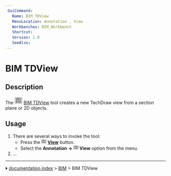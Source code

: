 ```yaml
---
 GuiCommand:
   Name: BIM TDView
   MenuLocation: Annotation , View
   Workbenches: BIM_Workbench
   Shortcut: 
   Version: 1.0
   SeeAlso: 
---
```


# BIM TDView

## Description

The <img alt="" src=images/BIM_TDView.svg  style="width:24px;"> [BIM TDView](BIM_TDView.md) tool creates a new TechDraw view from a section plane or 2D objects.

## Usage

1.  There are several ways to invoke the tool:
    -   Press the **<img src="images/BIM_TDView.svg" width=16px> [View](BIM_TDView.md)** button.
    -   Select the **Annotation → <img src="images/BIM_TDView.svg" width=16px> View** option from the menu.
2.  \...



---
⏵ [documentation index](../README.md) > [BIM](BIM_Workbench.md) > BIM TDView
